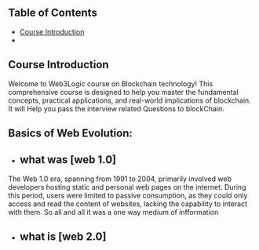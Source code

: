 ## Table of Contents

- [Course Introduction](#introduction)
- 


## Course Introduction
Welcome to Web3Logic course  on Blockchain technology! This comprehensive course is designed to help you master the fundamental concepts, practical applications, and real-world implications of blockchain. It will Help you pass the interview related Questions to blockChain. 

## Basics of Web Evolution:
- ## what was [web 1.0]
 The Web 1.0 era, spanning from 1991 to 2004, primarily involved web developers hosting static and personal web pages on the internet. During this period, users were limited to passive consumption, as they could only access and read the content of websites, lacking the capability to interact with them. So all and all it was  a one way medium of infformation
- ## what is  [web 2.0]



                                               
                  
